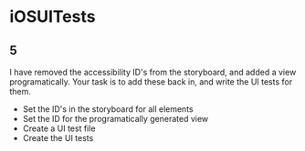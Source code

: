 # iOSUITests

## 5

I have removed the accessibility ID's from the storyboard, and added a view programatically. 
Your task is to add these back in, and write the UI tests for them.

- Set the ID's in the storyboard for all elements
- Set the ID for the programatically generated view
- Create a UI test file
- Create the UI tests